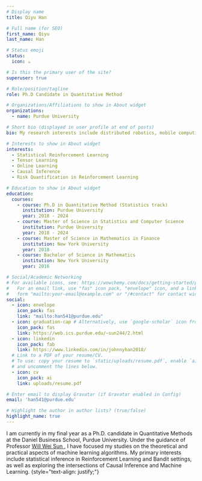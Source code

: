 ```yaml
---
# Display name
title: Qiyu Han

# Full name (for SEO)
first_name: Qiyu
last_name: Han

# Status emoji
status:
  icon: ☕️

# Is this the primary user of the site?
superuser: true

# Role/position/tagline
role: Ph.D Candidate in Quantitative Method

# Organizations/Affiliations to show in About widget
organizations:
  - name: Purdue University

# Short bio (displayed in user profile at end of posts)
bio: My research interests include distributed robotics, mobile computing and programmable matter.

# Interests to show in About widget
interests:
  - Statistical Reinforcement Learning
  - Tensor Learning
  - Online Learning
  - Causal Inference
  - Risk Quantification in Reinforcement Learning

# Education to show in About widget
education:
  courses:
    - course: Ph.D in Quantitative Method (Statistics track)
      institution: Purdue University
      year: 2018 - 2024
    - course: Master of Science in Statistics and Computer Science
      institution: Purdue University
      year: 2018 - 2024
    - course: Master of Science in Mathematics in Finance
      institution: New York University
      year: 2018
    - course: Bachelor of Science in Mathematics
      institution: New York University
      year: 2016

# Social/Academic Networking
# For available icons, see: https://wowchemy.com/docs/getting-started/page-builder/#icons
#   For an email link, use "fas" icon pack, "envelope" icon, and a link in the
#   form "mailto:your-email@example.com" or "/#contact" for contact widget.
social:
  - icon: envelope
    icon_pack: fas
    link: "mailto:han541@purdue.edu"
  - icon: graduation-cap # Alternatively, use `google-scholar` icon from `ai` icon pack
    icon_pack: fas
    link: https://web.ics.purdue.edu/~sun244/2.html
  - icon: linkedin
    icon_pack: fab
    link: https://www.linkedin.com/in/johnnyhan2018/
  # Link to a PDF of your resume/CV.
  # To use: copy your resume to `static/uploads/resume.pdf`, enable `ai` icons in `params.yaml`,
  # and uncomment the lines below.
  - icon: cv
    icon_pack: ai
    link: uploads/resume.pdf

# Enter email to display Gravatar (if Gravatar enabled in Config)
email: 'han541@purdue.edu'

# Highlight the author in author lists? (true/false)
highlight_name: true
---
```


I am currently in my final year as a Ph.D. candidate in Quantitative Methods at the Daniel Business School, Purdue University. Under the guidance of Professor <a target="_blank" href="https://web.ics.purdue.edu/~sun244/">Will Wei Sun </a>, I have focused my studies on the theoretical and practical aspects of machine learning algorithms. My primary interests include statistical inference in Reinforcement Learning and Bandit settings, as well as exploring the intersections of Causal Inference and Machine Learning.
{style="text-align: justify;"}
